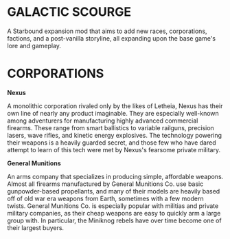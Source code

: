 # **GALACTIC SCOURGE**

A Starbound expansion mod that aims to add new races, corporations, factions, and a post-vanilla storyline, all expanding upon the base game's lore and gameplay.

# **CORPORATIONS**

**Nexus**

A monolithic corporation rivaled only by the likes of Letheia, Nexus has their own line of nearly any product imaginable. They are especially well-known among adventurers for manufacturing highly advanced commercial firearms. These range from smart ballistics to variable railguns, precision lasers, wave rifles, and kinetic energy explosives. The technology powering their weapons is a heavily guarded secret, and those few who have dared attempt to learn of this tech were met by Nexus's fearsome private military.

**General Munitions**

An arms company that specializes in producing simple, affordable weapons. Almost all firearms manufactured by General Munitions Co. use basic gunpowder-based propellants, and many of their models are heavily based off of old war era weapons from Earth, sometimes with a few modern twists. General Munitions Co. is especially popular with militias and private military companies, as their cheap weapons are easy to quickly arm a large group with. In particular, the Miniknog rebels have over time become one of their largest buyers.
